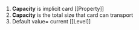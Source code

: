 1. **Capacity** is implicit card [[Property]] 
2. **Capacity** is the total size that card can transport 
3. Default value= current [[Level]]

